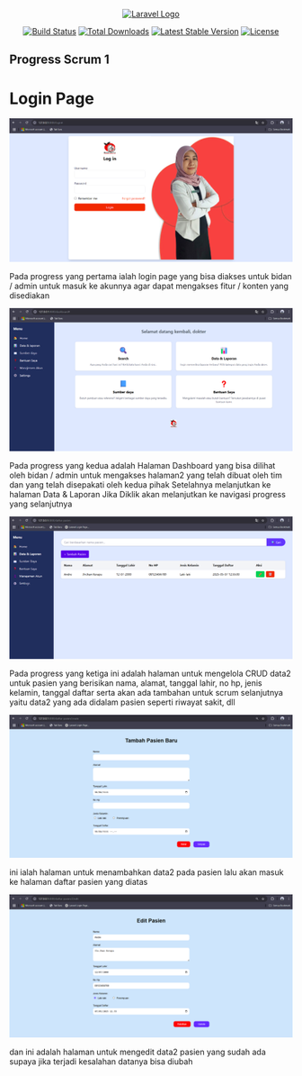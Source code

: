 <p align="center"><a href="https://laravel.com" target="_blank"><img src="https://raw.githubusercontent.com/laravel/art/master/logo-lockup/5%20SVG/2%20CMYK/1%20Full%20Color/laravel-logolockup-cmyk-red.svg" width="400" alt="Laravel Logo"></a></p>

<p align="center">
<a href="https://github.com/laravel/framework/actions"><img src="https://github.com/laravel/framework/workflows/tests/badge.svg" alt="Build Status"></a>
<a href="https://packagist.org/packages/laravel/framework"><img src="https://img.shields.io/packagist/dt/laravel/framework" alt="Total Downloads"></a>
<a href="https://packagist.org/packages/laravel/framework"><img src="https://img.shields.io/packagist/v/laravel/framework" alt="Latest Stable Version"></a>
<a href="https://packagist.org/packages/laravel/framework"><img src="https://img.shields.io/packagist/l/laravel/framework" alt="License"></a>
</p>

## Progress Scrum 1

# Login Page

![Scrum 1](public/images/progress1.png)

Pada progress yang pertama ialah login page yang bisa diakses untuk bidan / admin untuk masuk ke akunnya agar dapat mengakses fitur / konten yang disediakan

![Scrum 2](public/images/progress2.png)

Pada progress yang kedua adalah Halaman Dashboard yang bisa dilihat oleh bidan / admin untuk mengakses halaman2 yang telah dibuat oleh tim dan yang telah disepakati oleh kedua pihak
Setelahnya melanjutkan ke halaman Data & Laporan Jika Diklik akan melanjutkan ke navigasi progress yang selanjutnya

![Scrum 3](public/images/progress3.png)

Pada progress yang ketiga ini adalah halaman untuk mengelola CRUD data2 untuk pasien yang berisikan nama, alamat, tanggal lahir, no hp, jenis kelamin, tanggal daftar serta akan ada tambahan untuk scrum selanjutnya yaitu data2 yang ada didalam pasien seperti riwayat sakit, dll

![Scrum 3](public/images/progress3-1.png)

ini ialah halaman untuk menambahkan data2 pada pasien lalu akan masuk ke halaman daftar pasien yang diatas

![Scrum 3](public/images/progress3-2.png)

dan ini adalah halaman untuk mengedit data2 pasien yang sudah ada supaya jika terjadi kesalahan datanya bisa diubah